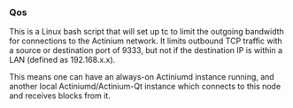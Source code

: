 ### Qos ###

This is a Linux bash script that will set up tc to limit the outgoing bandwidth for connections to the Actinium network. It limits outbound TCP traffic with a source or destination port of 9333, but not if the destination IP is within a LAN (defined as 192.168.x.x).

This means one can have an always-on Actiniumd instance running, and another local Actiniumd/Actinium-Qt instance which connects to this node and receives blocks from it.
